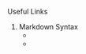 Useful Links

1. Markdown Syntax 
	- [Documentation]: https://daringfireball.net/projects/markdown/
	- [Helpful Blog Post]: https://blog.wax-o.com/2014/04/tutorial-short-guide-to-start-with-markdown/

